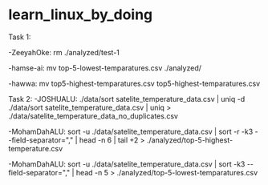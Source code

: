 # learn_linux_by_doing

Task 1:

-ZeeyahOke: rm ./analyzed/test-1

-hamse-ai: mv top-5-lowest-temparatures.csv ./analyzed/

-hawwa: mv top5-highest-temparatures.csv top5-highest-temparatures.csv

Task 2:
-JOSHUALU: ./data/sort satelite_temperature_data.csv | uniq -d 
          ./data/sort satelite_temperature_data.csv | uniq > ./data/satelite_temperature_data_no_duplicates.csv 

-MohamDahALU:  sort -u ./data/satelite_temperature_data.csv | sort -r -k3 --field-separator="," | head -n 6 | tail +2 > ./analyzed/top-5-highest-temperature.csv 

-MohamDahALU: sort -u ./data/satelite_temperature_data.csv | sort -k3 --field-separator="," | head -n 5 > ./analyzed/top-5-lowest-temparatures.csv

